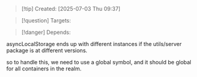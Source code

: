 
>[!tip] Created: [2025-07-03 Thu 09:37]

>[!question] Targets: 

>[!danger] Depends: 

asyncLocalStorage ends up with different instances if the utils/server package is at different versions.

so to handle this, we need to use a global symbol, and it should be global for all containers in the realm.